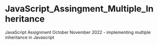 # JavaScript_Assingment_Multiple_Inheritance
JavaScript Assignment October November 2022 -  implementing multiple inheritance in Javascript
